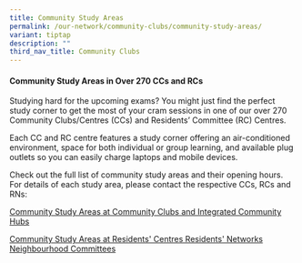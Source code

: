 ```yaml
---
title: Community Study Areas
permalink: /our-network/community-clubs/community-study-areas/
variant: tiptap
description: ""
third_nav_title: Community Clubs
---
```

<h4>Community Study Areas in Over 270 CCs and RCs</h4>
<p>Studying hard for the upcoming exams? You might just find the perfect
study corner to get the most of your cram sessions in one of our over 270
Community Clubs/Centres (CCs) and Residents’ Committee (RC) Centres.</p>
<p>Each CC and RC centre features a study corner offering an air-conditioned
environment, space for both individual or group learning, and available
plug outlets so you can easily charge laptops and mobile devices.</p>
<p>Check out the full list of community study areas and their opening hours.
For details of each study area, please contact the respective CCs, RCs
and RNs:</p>
<p><a href="/files/Study_Areas_at_Community_Clubs_and_Integrated_Community_Hubs__as_of_5_Sep_2025_.pdf" rel="noopener nofollow" target="_blank">Community Study Areas at Community Clubs and Integrated Community Hubs</a>
</p>
<p><a href="/files/Study_Areas_at_Residents__Centres_Residents__Networks_Neighbourhood_Committees__as_at_28_Aug_2025_.pdf" rel="noopener nofollow" target="_blank">Community Study Areas at Residents' Centres Residents' Networks Neighbourhood Committees</a>
</p>